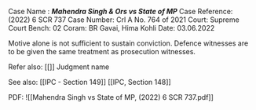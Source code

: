 Case Name : ***Mahendra Singh & Ors vs State of MP***
Case Reference: (2022) 6 SCR 737
Case Number: Crl A No. 764 of 2021
Court: Supreme Court
Bench: 02
Coram: BR Gavai, Hima Kohli
Date: 03.06.2022

Motive alone is not sufficient to sustain conviction.
Defence witnesses are to be given the same treatment as prosecution witnesses.

Refer also:
[[]]
Judgment name

See also:
[[IPC - Section 149]] 
[[IPC, Section 148]]

PDF:
![[Mahendra Singh vs State of MP, (2022) 6 SCR 737.pdf]]